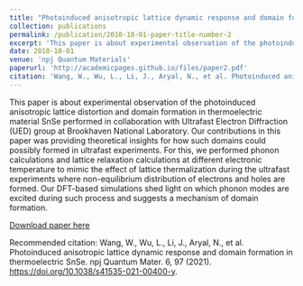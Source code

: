 ```yaml
---
title: "Photoinduced anisotropic lattice dynamic response and domain formation in thermoelectric SnSe"
collection: publications
permalink: /publication/2010-10-01-paper-title-number-2
excerpt: 'This paper is about experimental observation of the photoinduced anisotropic lattice distortion and domain formation in thermoelectric material SnSe.'
date: 2010-10-01
venue: 'npj Quantum Materials'
paperurl: 'http://academicpages.github.io/files/paper2.pdf'
citation: 'Wang, W., Wu, L., Li, J., Aryal, N., et al. Photoinduced anisotropic lattice dynamic response and domain formation in thermoelectric SnSe. npj Quantum Mater. 6, 97 (2021). https://doi.org/10.1038/s41535-021-00400-y'
---
```

This paper is about experimental observation of the photoinduced anisotropic lattice distortion and domain formation in thermoelectric material SnSe performed in collaboration with Ultrafast Electron Diffraction (UED) group at Brookhaven National Laboratory.
Our contributions in this paper was providing theoretical insights for how such domains could possibly formed in ultrafast experiments.
For this, we performed phonon calculations and lattice relaxation calculations at different electronic temperature to mimic the effect of lattice thermalization during the ultrafast experiments where non-equilibrium distribution of electrons and holes are formed. Our DFT-based simulations shed light on which phonon modes are excited during such process and suggests a mechanism of domain formation.

[Download paper here](http://academicpages.github.io/files/paper2.pdf)

Recommended citation: Wang, W., Wu, L., Li, J., Aryal, N., et al. Photoinduced anisotropic lattice dynamic response and domain formation in thermoelectric SnSe. npj Quantum Mater. 6, 97 (2021). https://doi.org/10.1038/s41535-021-00400-y.
